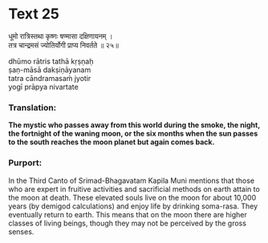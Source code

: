 # Text 25

धूमो रात्रिस्तथा कृष्णः षण्मासा दक्षिणायनम् ।  
तत्र चान्द्रमसं ज्योतिर्योगी प्राप्य निवर्तते ॥ २५॥

dhūmo rātris tathā kṛṣṇaḥ  
ṣaṇ-māsā dakṣiṇāyanam  
tatra cāndramasaḿ jyotir  
yogī prāpya nivartate



### Translation:

**The mystic who passes away from this world during the smoke, the night, the fortnight of the waning moon, or the six months when the sun passes to the south reaches the moon planet but again comes back.**

### Purport:

In the Third Canto of Srimad-Bhagavatam Kapila Muni mentions that those who are expert in fruitive activities and sacrificial methods on earth attain to the moon at death. These elevated souls live on the moon for about 10,000 years (by demigod calculations) and enjoy life by drinking soma-rasa. They eventually return to earth. This means that on the moon there are higher classes of living beings, though they may not be perceived by the gross senses.
